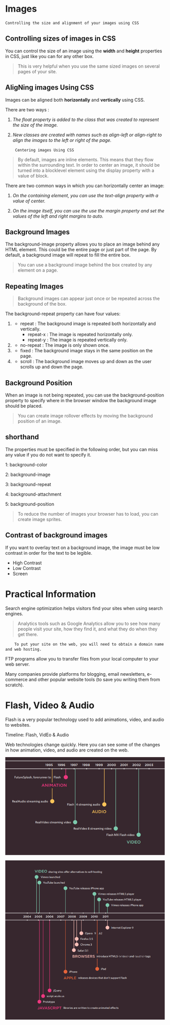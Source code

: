 # Images

    Controlling the size and alignment of your images using CSS

## Controlling sizes of images in CSS

You can control the size of an image using the **width** and **height** properties in CSS, just like you can for any other box.

> This is very helpful when you use the same sized images on several pages of your site.

## AligNing images Using CSS

Images can be aligned both **horizontally** and **vertically** using CSS.

There are two ways :

1. *The float property is added to the class that was created to represent the size of the image.*

2. *New classes are created with names such as align-left or align-right to align the images to the left or right of the page.*

        Centering images Using CSS

> By default, images are inline elements. This means that they flow within the surrounding text. In order to center an image, it should be turned into a blocklevel element using the display property with a value of block.

There are two common ways in which you can horizontally center an image:

1. *On the containing element, you can use the text-align property with a value of center.*

2. *On the image itself, you can use the use the margin property and set the values of the left and right margins to auto.*

## Background Images

The background-image property allows you to place an image behind any HTML element. This could be the entire page or just part of the page. By default, a background image will repeat to fill the entire box.

> You can use a background image behind the box created by any element on a page.

## Repeating Images

> Background images can appear just once or be repeated across the background of the box.

The background-repeat property can have four values:

1. * repeat : The background image is repeated both horizontally and vertically.
        * repeat-x : The image is repeated horizontally only.
        * repeat-y : The image is repeated vertically only.

2. * no-repeat : The image is only shown once.

3. * fixed : The background image stays in the same position on the page.

4. * scroll : The background image moves up and down as the user scrolls up and down the page.

## Background Position

When an image is not being repeated, you can use the background-position property to specify where in the browser window the background image should be placed.

> You can create image rollover effects by moving the background position of an image.

## shorthand

The properties must be specified in the following order, but you can miss any value if you do not want to specify it.

1: background-color

2: background-image

3: background-repeat

4: background-attachment

5: background-position

> To reduce the number of images your browser has to
load, you can create image sprites.

## Contrast of background images

If you want to overlay text on a background image, the image must be low contrast in order for the text to be legible.

* High Contrast
* Low Contrast
* Screen

# Practical Information

Search engine optimization helps visitors find your sites when using search engines.

> Analytics tools such as Google Analytics allow you to see how many people visit your site, how they find it, and what they do when they get there.

        To put your site on the web, you will need to obtain a domain name and web hosting.

FTP programs allow you to transfer files from your local computer to your web server.

Many companies provide platforms for blogging, email newsletters, e-commerce and other popular website tools (to save you writing them from scratch).

# Flash, Video & Audio

Flash is a very popular technology used to add animations, video, and audio to websites.

Timeline: Flash, VidEo & Audio

Web technologies change quickly. Here you can see some of the changes in how animation, video, and audio are created on the web.

![flash](flash1.PNG)

![flash](flash2.PNG)
